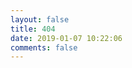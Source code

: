 ```yaml
---
layout: false
title: 404
date: 2019-01-07 10:22:06
comments: false
---
```

<!DOCTYPE html>
<html lang="en">
<head>
<meta charset="UTF-8">
<title>404</title>
</head>
<body>
<link href="//qzone.qq.com/gy/404/style/404style.css" rel="stylesheet" type="text/css">
<script type="text/javascript" src="//qzonestyle.gtimg.cn/ac/qzfl/stat.js" charset="utf-8"></script>
<script type="text/javascript" src="//qzone.qq.com/gy/404/data.js" charset="utf-8"></script>
<script type="text/javascript" src="//qzone.qq.com/gy/404/page.js" charset="utf-8"></script>
<!-- <script type="text/javascript" src="//qzonestyle.gtimg.cn/qzone/hybrid/app/404/search_children.js" homePageName="返回宝贝回家" homePageUrl="https://www.baobeihuijia.com"></script> -->
</body>
</html>